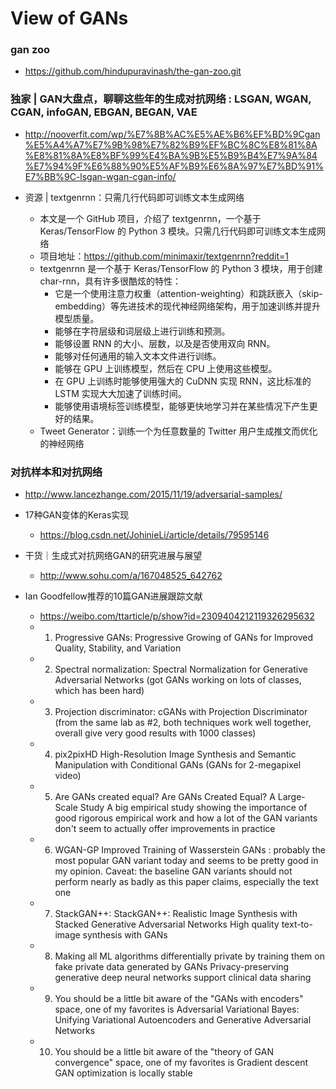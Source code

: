 # View of GANs

### gan zoo
+ https://github.com/hindupuravinash/the-gan-zoo.git

### 独家 | GAN大盘点，聊聊这些年的生成对抗网络 : LSGAN, WGAN, CGAN, infoGAN, EBGAN, BEGAN, VAE
- http://nooverfit.com/wp/%E7%8B%AC%E5%AE%B6%EF%BD%9Cgan%E5%A4%A7%E7%9B%98%E7%82%B9%EF%BC%8C%E8%81%8A%E8%81%8A%E8%BF%99%E4%BA%9B%E5%B9%B4%E7%9A%84%E7%94%9F%E6%88%90%E5%AF%B9%E6%8A%97%E7%BD%91%E7%BB%9C-lsgan-wgan-cgan-info/


- 资源 | textgenrnn：只需几行代码即可训练文本生成网络
  - 本文是一个 GitHub 项目，介绍了 textgenrnn，一个基于 Keras/TensorFlow 的 Python 3 模块。只需几行代码即可训练文本生成网络
  - 项目地址：https://github.com/minimaxir/textgenrnn?reddit=1
  - textgenrnn 是一个基于 Keras/TensorFlow 的 Python 3 模块，用于创建 char-rnn，具有许多很酷炫的特性：
  	- 它是一个使用注意力权重（attention-weighting）和跳跃嵌入（skip-embedding）等先进技术的现代神经网络架构，用于加速训练并提升模型质量。
  	- 能够在字符层级和词层级上进行训练和预测。
  	- 能够设置 RNN 的大小、层数，以及是否使用双向 RNN。
  	- 能够对任何通用的输入文本文件进行训练。
  	- 能够在 GPU 上训练模型，然后在 CPU 上使用这些模型。
  	- 在 GPU 上训练时能够使用强大的 CuDNN 实现 RNN，这比标准的 LSTM 实现大大加速了训练时间。
  	- 能够使用语境标签训练模型，能够更快地学习并在某些情况下产生更好的结果。
  + Tweet Generator：训练一个为任意数量的 Twitter 用户生成推文而优化的神经网络

### 对抗样本和对抗网络 
+ http://www.lancezhange.com/2015/11/19/adversarial-samples/
+ 17种GAN变体的Keras实现
	+ https://blog.csdn.net/JohinieLi/article/details/79595146 
+ 干货｜生成式对抗网络GAN的研究进展与展望
  + http://www.sohu.com/a/167048525_642762

+ Ian Goodfellow推荐的10篇GAN进展跟踪文献
	+ https://weibo.com/ttarticle/p/show?id=2309404212119326295632
	+ 1. Progressive GANs: Progressive Growing of GANs for Improved Quality, Stability, and Variation
	+ 2. Spectral normalization: Spectral Normalization for Generative Adversarial Networks (got GANs working on lots of classes, which has been hard)
	+ 3. Projection discriminator: cGANs with Projection Discriminator (from the same lab as #2, both techniques work well together, overall give very good results with 1000 classes)
	+ 4. pix2pixHD High-Resolution Image Synthesis and Semantic Manipulation with Conditional GANs (GANs for 2-megapixel video)​
	+ 5. Are GANs created equal? Are GANs Created Equal? A Large-Scale Study  A big empirical study showing the importance of good rigorous empirical work and how a lot of the GAN variants don't seem to actually offer improvements in practice​
	+ 6. WGAN-GP Improved Training of Wasserstein GANs  : probably the most popular GAN variant today and seems to be pretty good in my opinion. Caveat: the baseline GAN variants should not perform nearly as badly as this paper claims, especially the text one​
	+ 7. StackGAN++: StackGAN++: Realistic Image Synthesis with Stacked Generative Adversarial Networks  High quality text-to-image synthesis with GANs​
	+ 8. Making all ML algorithms differentially private by training them on fake private data generated by GANs​ Privacy-preserving generative deep neural networks support clinical data sharing
	+ 9. You should be a little bit aware of the "GANs with encoders" space, one of my favorites is Adversarial Variational Bayes: Unifying Variational Autoencoders and Generative Adversarial Networks​
	+ 10. You should be a little bit aware of the "theory of GAN convergence" space, one of my favorites is Gradient descent GAN optimization is locally stable​​​​
